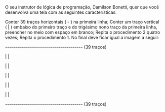 O seu instrutor de lógica de programação, Damilson Bonetti, quer que você desenvolva uma tela com as seguintes características:

Conter 39 traços horizontais ( - ) na primeira linha;
Conter um traço vertical ( | ) embaixo do primeiro traço e do trigésimo nono traço da primeira linha, preencher no meio com espaço em branco;
Repita o procedimento 2 quatro vezes;
Repita o procedimento 1.
No final deve ficar igual a imagem a seguir:

--------------------------------------- (39 traços)

|                                     |

|                                     |

|                                     |

|                                     |

|                                     |

--------------------------------------- (39 traços)
